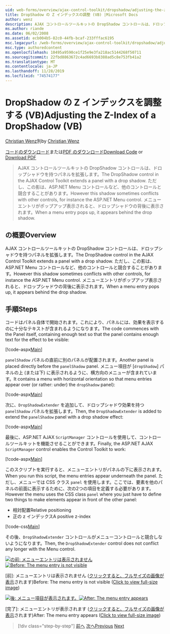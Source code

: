 ```yaml
---
uid: web-forms/overview/ajax-control-toolkit/dropshadow/adjusting-the-z-index-of-a-dropshadow-vb
title: DropShadow の Z インデックスの調整 (VB) |Microsoft Docs
author: wenz
description: AJAX コントロールツールキットの DropShadow コントロールは、ドロップシャドウを持つパネルを拡張します。 ただし、この影は、他のコントロールと競合することがあります。
ms.author: riande
ms.date: 06/02/2008
ms.assetid: ecb004b5-82c0-44fb-bcaf-233fffac6195
msc.legacyurl: /web-forms/overview/ajax-control-toolkit/dropshadow/adjusting-the-z-index-of-a-dropshadow-vb
msc.type: authoredcontent
ms.openlocfilehash: 10495a9590ce1f25e9e3fa218ac5144268f50711
ms.sourcegitcommit: 22fbd8863672c4ad6693b8388ad5c8e753fb41a2
ms.translationtype: MT
ms.contentlocale: ja-JP
ms.lasthandoff: 11/28/2019
ms.locfileid: "74574177"
---
```

# <a name="adjusting-the-z-index-of-a-dropshadow-vb"></a><span data-ttu-id="ca77a-104">DropShadow の Z インデックスを調整する (VB)</span><span class="sxs-lookup"><span data-stu-id="ca77a-104">Adjusting the Z-Index of a DropShadow (VB)</span></span>

<span data-ttu-id="ca77a-105">[Christian Wenz](https://github.com/wenz)別</span><span class="sxs-lookup"><span data-stu-id="ca77a-105">by [Christian Wenz](https://github.com/wenz)</span></span>

<span data-ttu-id="ca77a-106">[コードのダウンロード](https://download.microsoft.com/download/5/1/6/51652a81-500b-4f6b-88d3-617103e7941e/DropShadow1.vb.zip)または[PDF のダウンロード](https://download.microsoft.com/download/b/6/a/b6ae89ee-df69-4c87-9bfb-ad1eb2b23373/dropshadow1VB.pdf)</span><span class="sxs-lookup"><span data-stu-id="ca77a-106">[Download Code](https://download.microsoft.com/download/5/1/6/51652a81-500b-4f6b-88d3-617103e7941e/DropShadow1.vb.zip) or [Download PDF](https://download.microsoft.com/download/b/6/a/b6ae89ee-df69-4c87-9bfb-ad1eb2b23373/dropshadow1VB.pdf)</span></span>

> <span data-ttu-id="ca77a-107">AJAX コントロールツールキットの DropShadow コントロールは、ドロップシャドウを持つパネルを拡張します。</span><span class="sxs-lookup"><span data-stu-id="ca77a-107">The DropShadow control in the AJAX Control Toolkit extends a panel with a drop shadow.</span></span> <span data-ttu-id="ca77a-108">ただし、この影は、ASP.NET Menu コントロールなど、他のコントロールと競合することがあります。</span><span class="sxs-lookup"><span data-stu-id="ca77a-108">However this shadow sometimes conflicts with other controls, for instance the ASP.NET Menu control.</span></span> <span data-ttu-id="ca77a-109">メニューエントリがポップアップ表示されると、ドロップシャドウの背後に表示されます。</span><span class="sxs-lookup"><span data-stu-id="ca77a-109">When a menu entry pops up, it appears behind the drop shadow.</span></span>

## <a name="overview"></a><span data-ttu-id="ca77a-110">の概要</span><span class="sxs-lookup"><span data-stu-id="ca77a-110">Overview</span></span>

<span data-ttu-id="ca77a-111">AJAX コントロールツールキットの DropShadow コントロールは、ドロップシャドウを持つパネルを拡張します。</span><span class="sxs-lookup"><span data-stu-id="ca77a-111">The DropShadow control in the AJAX Control Toolkit extends a panel with a drop shadow.</span></span> <span data-ttu-id="ca77a-112">ただし、この影は、ASP.NET Menu コントロールなど、他のコントロールと競合することがあります。</span><span class="sxs-lookup"><span data-stu-id="ca77a-112">However this shadow sometimes conflicts with other controls, for instance the ASP.NET Menu control.</span></span> <span data-ttu-id="ca77a-113">メニューエントリがポップアップ表示されると、ドロップシャドウの背後に表示されます。</span><span class="sxs-lookup"><span data-stu-id="ca77a-113">When a menu entry pops up, it appears behind the drop shadow.</span></span>

## <a name="steps"></a><span data-ttu-id="ca77a-114">手順</span><span class="sxs-lookup"><span data-stu-id="ca77a-114">Steps</span></span>

<span data-ttu-id="ca77a-115">コードはパネル自体で開始されます。これにより、パネルには、効果を表示するのに十分なテキストが含まれるようになります。</span><span class="sxs-lookup"><span data-stu-id="ca77a-115">The code commences with the Panel itself, containing enough text so that the panel contains enough text for the effect to be visible:</span></span>

[!code-aspx[Main](adjusting-the-z-index-of-a-dropshadow-vb/samples/sample1.aspx)]

<span data-ttu-id="ca77a-116">`panelShadow` パネルの直前に別のパネルが配置されます。</span><span class="sxs-lookup"><span data-stu-id="ca77a-116">Another panel is placed directly before the `panelShadow` panel.</span></span> <span data-ttu-id="ca77a-117">メニュー項目が [`dropShadow`] パネルの上 (または下) に表示されるように、横方向のメニューが含まれています。</span><span class="sxs-lookup"><span data-stu-id="ca77a-117">It contains a menu with horizontal orientation so that menu entries appear over (or rather: under) the `dropShadow` panel):</span></span>

[!code-aspx[Main](adjusting-the-z-index-of-a-dropshadow-vb/samples/sample2.aspx)]

<span data-ttu-id="ca77a-118">次に、`DropShadowExtender` を追加して、ドロップシャドウ効果を持つ `panelShadow` パネルを拡張します。</span><span class="sxs-lookup"><span data-stu-id="ca77a-118">Then, the `DropShadowExtender` is added to extend the `panelShadow` panel with a drop shadow effect:</span></span>

[!code-aspx[Main](adjusting-the-z-index-of-a-dropshadow-vb/samples/sample3.aspx)]

<span data-ttu-id="ca77a-119">最後に、ASP.NET AJAX `ScriptManager` コントロールを使用して、コントロールツールキットを機能させることができます。</span><span class="sxs-lookup"><span data-stu-id="ca77a-119">Finally, the ASP.NET AJAX `ScriptManager` control enables the Control Toolkit to work:</span></span>

[!code-aspx[Main](adjusting-the-z-index-of-a-dropshadow-vb/samples/sample4.aspx)]

<span data-ttu-id="ca77a-120">このスクリプトを実行すると、メニューエントリがパネルの下に表示されます。</span><span class="sxs-lookup"><span data-stu-id="ca77a-120">When you run this script, the menu entries appear underneath the panel.</span></span> <span data-ttu-id="ca77a-121">ただし、メニューでは CSS クラス `panel` を使用します。ここでは、要素を他のパネルの前面に表示するために、次の2つの項目を定義する必要があります。</span><span class="sxs-lookup"><span data-stu-id="ca77a-121">However the menu uses the CSS class `panel` where you just have to define two things to make elements appear in front of the other panel:</span></span>

- <span data-ttu-id="ca77a-122">相対配置</span><span class="sxs-lookup"><span data-stu-id="ca77a-122">Relative positioning</span></span>
- <span data-ttu-id="ca77a-123">正の z インデックス</span><span class="sxs-lookup"><span data-stu-id="ca77a-123">A positive z-index</span></span>

[!code-css[Main](adjusting-the-z-index-of-a-dropshadow-vb/samples/sample5.css)]

<span data-ttu-id="ca77a-124">その後、`DropShadowExtender` コントロールがメニューコントロールと競合しないようになります。</span><span class="sxs-lookup"><span data-stu-id="ca77a-124">Then, the `DropShadowExtender` control does not conflict any longer with the Menu control.</span></span>

<span data-ttu-id="ca77a-125">[![の前: メニューエントリは表示されません](adjusting-the-z-index-of-a-dropshadow-vb/_static/image2.png)](adjusting-the-z-index-of-a-dropshadow-vb/_static/image1.png)</span><span class="sxs-lookup"><span data-stu-id="ca77a-125">[![Before: The menu entry is not visible](adjusting-the-z-index-of-a-dropshadow-vb/_static/image2.png)](adjusting-the-z-index-of-a-dropshadow-vb/_static/image1.png)</span></span>

<span data-ttu-id="ca77a-126">[前]: メニューエントリは表示されません ([クリックすると、フルサイズの画像が表示](adjusting-the-z-index-of-a-dropshadow-vb/_static/image3.png)されます)</span><span class="sxs-lookup"><span data-stu-id="ca77a-126">Before: The menu entry is not visible ([Click to view full-size image](adjusting-the-z-index-of-a-dropshadow-vb/_static/image3.png))</span></span>

<span data-ttu-id="ca77a-127">[![後: メニュー項目が表示されます。](adjusting-the-z-index-of-a-dropshadow-vb/_static/image5.png)](adjusting-the-z-index-of-a-dropshadow-vb/_static/image4.png)</span><span class="sxs-lookup"><span data-stu-id="ca77a-127">[![After: The menu entry appears](adjusting-the-z-index-of-a-dropshadow-vb/_static/image5.png)](adjusting-the-z-index-of-a-dropshadow-vb/_static/image4.png)</span></span>

<span data-ttu-id="ca77a-128">[完了]: メニューエントリが表示されます ([クリックすると、フルサイズの画像が表示](adjusting-the-z-index-of-a-dropshadow-vb/_static/image6.png)されます)</span><span class="sxs-lookup"><span data-stu-id="ca77a-128">After: The menu entry appears ([Click to view full-size image](adjusting-the-z-index-of-a-dropshadow-vb/_static/image6.png))</span></span>

> [!div class="step-by-step"]
> <span data-ttu-id="ca77a-129">[前へ](manipulating-dropshadow-properties-from-client-code-cs.md)
> [次へ](manipulating-dropshadow-properties-from-client-code-vb.md)</span><span class="sxs-lookup"><span data-stu-id="ca77a-129">[Previous](manipulating-dropshadow-properties-from-client-code-cs.md)
[Next](manipulating-dropshadow-properties-from-client-code-vb.md)</span></span>
